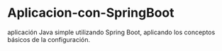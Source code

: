 # Aplicacion-con-SpringBoot
aplicación Java simple utilizando Spring Boot, aplicando los conceptos básicos de la configuración.
